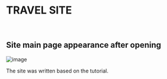 # TRAVEL SITE
<br>

## Site main page appearance after opening

![image](https://user-images.githubusercontent.com/92918917/214798320-e028e367-2a85-46b3-af56-4ee18421ab66.png)

The site was written based on the tutorial.
